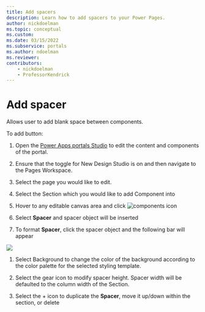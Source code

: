 ```yaml
---
title: Add spacers
description: Learn how to add spacers to your Power Pages.
author: nickdoelman
ms.topic: conceptual
ms.custom: 
ms.date: 03/15/2022
ms.subservice: portals
ms.author: ndoelman 
ms.reviewer: 
contributors:
    - nickdoelman
    - ProfessorKendrick
---
```


# Add spacer

Allows user to add blank space between components.

To add button:

1. Open the [Power Apps portals Studio](https://docs.microsoft.com/en-us/powerapps/maker/portals/portal-designer-anatomy) to edit the content and components of the portal.

1. Ensure that the toggle for New Design Studio is on and then navigate to the Pages Workspace.

1. Select the page you would like to edit.

1. Select the Section which you would like to add Component into

1. Hover to any editable canvas area and click ![components icon ](media/image3.png)

1. Select **Spacer** and spacer object will be inserted

1. To format **Spacer**, click the spacer object and the following bar will appear

![](media/image29.png)

1. Select Background to change the color of the background according to the color palette for the selected styling template.

1. Select the gear icon to modify spacer height. Spacer width will be defaulted to the column width of the Section.

1. Select the + icon to duplicate the **Spacer**, move it up/down within the section, or delete